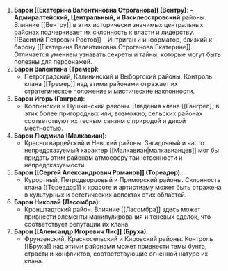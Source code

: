 1. **Барон [[Екатерина Валентиновна Строганова]] (Вентру)**:
    **- Адмиралтейский, Центральный, и Василеостровский** районы. Влияние [[Вентру]] в этих исторически значимых центральных районах подчеркивает их склонность к власти и лидерству.
	    [[Василий Петрович Ростов]] - Интриган и информатор, близкий к барону [[Екатерина Валентиновна Строганова|Екатерине]]. Отличается умением узнавать секреты и тайны, которые могут быть полезны для персонажей.
1. **Барон Валентина (Тремер)**:
    - Петроградский, Калининский и Выборгский районы. Контроль клана [[Тремер]] над этими районами отражает их стратегическое положение и мистические наклонности.
2. **Барон Игорь (Гангрел)**:
    - Колпинский и Пушкинский районы. Владения клана [[Гангрел]] в этих более пригородных или, возможно, сельских районах соответствуют их тесным связям с природой и дикой местностью.
3. **Барон Людмила (Малкавиан)**:
    - Красногвардейский и Невский районы. Загадочный и часто непредсказуемый характер [[Малкавиан|малкавианцев]] мог бы придать этим районам атмосферу таинственности и непредсказуемости.
4. **Барон [[Сергей Александрович Романов]] (Тореадор)**:
    - Курортный, Петродворцовый и Приморский районы. Склонность клана [[Тореадор]] к красоте и артистизму может быть отражена в культурных и эстетических аспектах этих областей.
5. **Барон Николай (Ласомбра)**:
    - Кронштадтский район. Влияние [[Ласомбра]] здесь может привнести элементы манипулирования и теневых сделок, что соответствует репутации их клана.
6. **Барон [[Александр Игоревич Лис]] (Бруха)**:
    - Фрунзенский, Красносельский и Кировский районы. Контроль [[Бруха]] над этими районами может привнести темы бунта, страсти и конфликтов, соответствующие огненной натуре их клана.